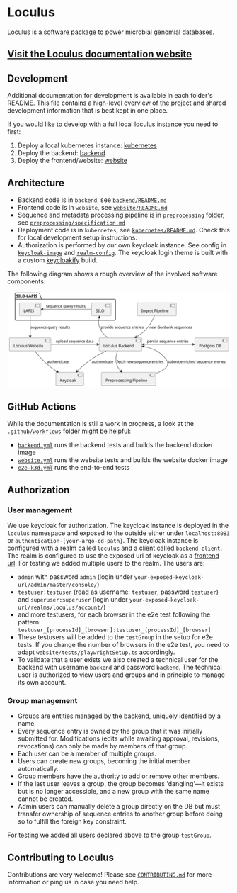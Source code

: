 # Loculus

Loculus is a software package to power microbial genomial databases.

## [Visit the Loculus documentation website](https://loculus-project.github.io/loculus/)

## Development

Additional documentation for development is available in each folder's README. This file contains a high-level overview of the project and shared development information that is best kept in one place.

If you would like to develop with a full local loculus instance you need to first:

1. Deploy a local kubernetes instance: [kubernetes](/kubernetes/README.md)
2. Deploy the backend: [backend](/backend/README.md)
3. Deploy the frontend/website: [website](/website/README.md)

## Architecture

- Backend code is in `backend`, see [`backend/README.md`](/backend/README.md)
- Frontend code is in `website`, see [`website/README.md`](/website/README.md)
- Sequence and metadata processing pipeline is in [`preprocessing`](/preprocessing) folder, see [`preprocessing/specification.md`](/preprocessing/specification.md)
- Deployment code is in `kubernetes`, see [`kubernetes/README.md`](/kubernetes/README.md).
  Check this for local development setup instructions.
- Authorization is performed by our own keycloak instance. See config in [`keycloak-image`](kubernetes/loculus/templates/keycloak-deployment.yaml) and [`realm-config`](kubernetes/loculus/templates/keycloak-config-map.yaml). The keycloak login theme is built with a custom [keycloakify](keycloak/keycloakify) build.

The following diagram shows a rough overview of the involved software components:

![architecture](./backend/docs/plantuml/architectureOverview.svg)

## GitHub Actions

While the documentation is still a work in progress, a look at the [`.github/workflows`](/.github/workflows) folder might be helpful:

- [`backend.yml`](/.github/workflows/backend.yml) runs the backend tests and builds the backend docker image
- [`website.yml`](/.github/workflows/website.yml) runs the website tests and builds the website docker image
- [`e2e-k3d.yml`](/.github/workflows/e2e-k3d.yml) runs the end-to-end tests

## Authorization

### User management

We use keycloak for authorization. The keycloak instance is deployed in the `loculus` namespace and exposed to the outside either under `localhost:8083` or `authentication-[your-argo-cd-path]`. The keycloak instance is configured with a realm called `loculus` and a client called `backend-client`. The realm is configured to use the exposed url of keycloak as a [frontend url](https://www.keycloak.org/server/hostname).
For testing we added multiple users to the realm. The users are:

- `admin` with password `admin` (login under `your-exposed-keycloak-url/admin/master/console/`)
- `testuser:testuser` (read as username: `testuser`, password `testuser`) and `superuser:superuser` (login under `your-exposed-keycloak-url/realms/loculus/account/`)
- and more testusers, for each browser in the e2e test following the pattern: `testuser_[processId]_[browser]:testuser_[processId]_[browser]`
- These testusers will be added to the `testGroup` in the setup for e2e tests. If you change the number of browsers in the e2e test, you need to adapt `website/tests/playwrightSetup.ts` accordingly.
- To validate that a user exists we also created a technical user for the backend with username `backend` and password `backend`. The technical user is authorized to view users and groups and in principle to manage its own account.

### Group management

- Groups are entities managed by the backend, uniquely identified by a name.
- Every sequence entry is owned by the group that it was initially submitted for. Modifications (edits while awaiting approval, revisions, revocations) can only be made by members of that group.
- Each user can be a member of multiple groups.
- Users can create new groups, becoming the initial member automatically.
- Group members have the authority to add or remove other members.
- If the last user leaves a group, the group becomes 'dangling'—it exists but is no longer accessible, and a new group with the same name cannot be created.
- Admin users can manually delete a group directly on the DB but must transfer ownership of sequence entries to another group before doing so to fulfill the foreign key constraint.

For testing we added all users declared above to the group `testGroup`.

## Contributing to Loculus

Contributions are very welcome!
Please see [`CONTRIBUTING.md`](https://github.com/loculus-project/loculus/blob/main/CONTRIBUTING.md)
for more information or ping us in case you need help.
